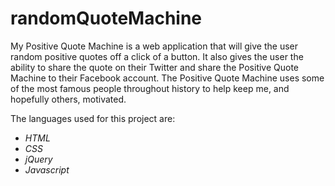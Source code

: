 # randomQuoteMachine

My Positive Quote Machine is a web application that will give the user random positive quotes off a click of a button. It also gives the user the ability to share the quote on their Twitter and share the Positive Quote Machine to their Facebook account. The Positive Quote Machine uses some of the most famous people throughout history to help keep me, and hopefully others, motivated. 

The languages used for this project are:
- _HTML_
- _CSS_
- _jQuery_
- _Javascript_
